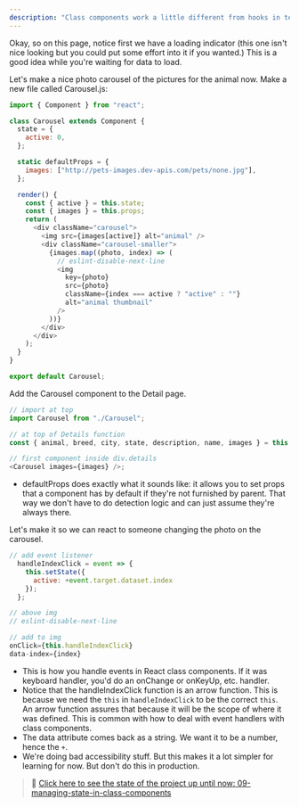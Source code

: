 ```yaml
---
description: "Class components work a little different from hooks in terms of marshalling state. Brian teaches you how to manage your state using setState and life cycle methods."
---
```


Okay, so on this page, notice first we have a loading indicator (this one isn't nice looking but you could put some effort into it if you wanted.) This is a good idea while you're waiting for data to load.

Let's make a nice photo carousel of the pictures for the animal now. Make a new file called Carousel.js:

```javascript
import { Component } from "react";

class Carousel extends Component {
  state = {
    active: 0,
  };

  static defaultProps = {
    images: ["http://pets-images.dev-apis.com/pets/none.jpg"],
  };

  render() {
    const { active } = this.state;
    const { images } = this.props;
    return (
      <div className="carousel">
        <img src={images[active]} alt="animal" />
        <div className="carousel-smaller">
          {images.map((photo, index) => (
            // eslint-disable-next-line
            <img
              key={photo}
              src={photo}
              className={index === active ? "active" : ""}
              alt="animal thumbnail"
            />
          ))}
        </div>
      </div>
    );
  }
}

export default Carousel;
```

Add the Carousel component to the Detail page.

```javascript
// import at top
import Carousel from "./Carousel";

// at top of Details function
const { animal, breed, city, state, description, name, images } = this.state;

// first component inside div.details
<Carousel images={images} />;
```

- defaultProps does exactly what it sounds like: it allows you to set props that a component has by default if they're not furnished by parent. That way we don't have to do detection logic and can just assume they're always there.

Let's make it so we can react to someone changing the photo on the carousel.

```javascript
// add event listener
  handleIndexClick = event => {
    this.setState({
      active: +event.target.dataset.index
    });
  };

// above img
// eslint-disable-next-line

// add to img
onClick={this.handleIndexClick}
data-index={index}
```

- This is how you handle events in React class components. If it was keyboard handler, you'd do an onChange or onKeyUp, etc. handler.
- Notice that the handleIndexClick function is an arrow function. This is because we need the `this` in `handleIndexClick` to be the correct `this`. An arrow function assures that because it will be the scope of where it was defined. This is common with how to deal with event handlers with class components.
- The data attribute comes back as a string. We want it to be a number, hence the `+`.
- We're doing bad accessibility stuff. But this makes it a lot simpler for learning for now. But don't do this in production.

> 🏁 [Click here to see the state of the project up until now: 09-managing-state-in-class-components][step]

[step]: https://github.com/btholt/citr-v7-project/tree/master/09-managing-state-in-class-components
[babel]: https://babeljs.io/
